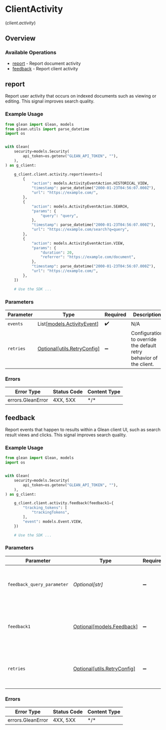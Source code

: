 # ClientActivity
(*client.activity*)

## Overview

### Available Operations

* [report](#report) - Report document activity
* [feedback](#feedback) - Report client activity

## report

Report user activity that occurs on indexed documents such as viewing or editing. This signal improves search quality.

### Example Usage

```python
from glean import Glean, models
from glean.utils import parse_datetime
import os


with Glean(
    security=models.Security(
        api_token=os.getenv("GLEAN_API_TOKEN", ""),
    ),
) as g_client:

    g_client.client.activity.report(events=[
        {
            "action": models.ActivityEventAction.HISTORICAL_VIEW,
            "timestamp": parse_datetime("2000-01-23T04:56:07.000Z"),
            "url": "https://example.com/",
        },
        {
            "action": models.ActivityEventAction.SEARCH,
            "params": {
                "query": "query",
            },
            "timestamp": parse_datetime("2000-01-23T04:56:07.000Z"),
            "url": "https://example.com/search?q=query",
        },
        {
            "action": models.ActivityEventAction.VIEW,
            "params": {
                "duration": 20,
                "referrer": "https://example.com/document",
            },
            "timestamp": parse_datetime("2000-01-23T04:56:07.000Z"),
            "url": "https://example.com/",
        },
    ])

    # Use the SDK ...

```

### Parameters

| Parameter                                                           | Type                                                                | Required                                                            | Description                                                         |
| ------------------------------------------------------------------- | ------------------------------------------------------------------- | ------------------------------------------------------------------- | ------------------------------------------------------------------- |
| `events`                                                            | List[[models.ActivityEvent](../../models/activityevent.md)]         | :heavy_check_mark:                                                  | N/A                                                                 |
| `retries`                                                           | [Optional[utils.RetryConfig]](../../models/utils/retryconfig.md)    | :heavy_minus_sign:                                                  | Configuration to override the default retry behavior of the client. |

### Errors

| Error Type        | Status Code       | Content Type      |
| ----------------- | ----------------- | ----------------- |
| errors.GleanError | 4XX, 5XX          | \*/\*             |

## feedback

Report events that happen to results within a Glean client UI, such as search result views and clicks.  This signal improves search quality.

### Example Usage

```python
from glean import Glean, models
import os


with Glean(
    security=models.Security(
        api_token=os.getenv("GLEAN_API_TOKEN", ""),
    ),
) as g_client:

    g_client.client.activity.feedback(feedback1={
        "tracking_tokens": [
            "trackingTokens",
        ],
        "event": models.Event.VIEW,
    })

    # Use the SDK ...

```

### Parameters

| Parameter                                                           | Type                                                                | Required                                                            | Description                                                         | Example                                                             |
| ------------------------------------------------------------------- | ------------------------------------------------------------------- | ------------------------------------------------------------------- | ------------------------------------------------------------------- | ------------------------------------------------------------------- |
| `feedback_query_parameter`                                          | *Optional[str]*                                                     | :heavy_minus_sign:                                                  | A URL encoded versions of Feedback. This is useful for requests.    |                                                                     |
| `feedback1`                                                         | [Optional[models.Feedback]](../../models/feedback.md)               | :heavy_minus_sign:                                                  | N/A                                                                 | {<br/>"trackingTokens": [<br/>"trackingTokens"<br/>],<br/>"event": "VIEW"<br/>} |
| `retries`                                                           | [Optional[utils.RetryConfig]](../../models/utils/retryconfig.md)    | :heavy_minus_sign:                                                  | Configuration to override the default retry behavior of the client. |                                                                     |

### Errors

| Error Type        | Status Code       | Content Type      |
| ----------------- | ----------------- | ----------------- |
| errors.GleanError | 4XX, 5XX          | \*/\*             |